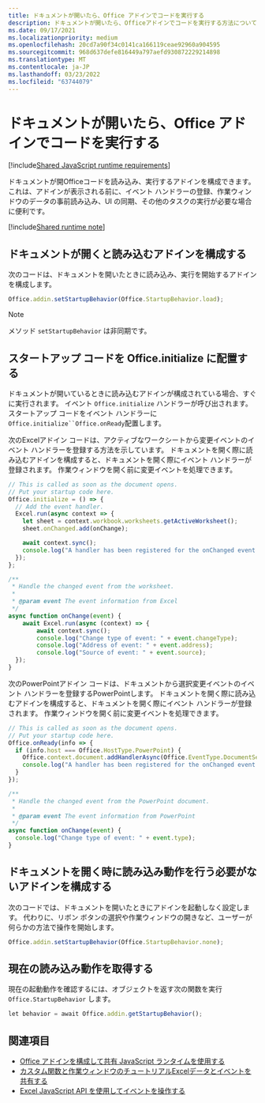 ```yaml
---
title: ドキュメントが開いたら、Office アドインでコードを実行する
description: ドキュメントが開いたら、Officeアドインでコードを実行する方法について学習します。
ms.date: 09/17/2021
ms.localizationpriority: medium
ms.openlocfilehash: 20cd7a90f34c0141ca166119ceae92960a904595
ms.sourcegitcommit: 968d637defe816449a797aefd930872229214898
ms.translationtype: MT
ms.contentlocale: ja-JP
ms.lasthandoff: 03/23/2022
ms.locfileid: "63744079"
---
```

# <a name="run-code-in-your-office-add-in-when-the-document-opens"></a>ドキュメントが開いたら、Office アドインでコードを実行する

[!include[Shared JavaScript runtime requirements](../includes/shared-runtime-requirements-note.md)]

ドキュメントが開Officeコードを読み込み、実行するアドインを構成できます。 これは、アドインが表示される前に、イベント ハンドラーの登録、作業ウィンドウのデータの事前読み込み、UI の同期、その他のタスクの実行が必要な場合に便利です。

[!include[Shared runtime note](../includes/note-requires-shared-runtime.md)]

## <a name="configure-your-add-in-to-load-when-the-document-opens"></a>ドキュメントが開くと読み込むアドインを構成する

次のコードは、ドキュメントを開いたときに読み込み、実行を開始するアドインを構成します。

```JavaScript
Office.addin.setStartupBehavior(Office.StartupBehavior.load);
```

> [!NOTE]
> メソッド `setStartupBehavior` は非同期です。

## <a name="place-startup-code-in-officeinitialize"></a>スタートアップ コードを Office.initialize に配置する

ドキュメントが開いているときに読み込むアドインが構成されている場合、すぐに実行されます。 イベント `Office.initialize` ハンドラーが呼び出されます。 スタートアップ コードをイベント ハンドラーに`Office.initialize``Office.onReady`配置します。

次のExcelアドイン コードは、アクティブなワークシートから変更イベントのイベント ハンドラーを登録する方法を示しています。 ドキュメントを開く際に読み込むアドインを構成すると、ドキュメントを開く際にイベント ハンドラーが登録されます。 作業ウィンドウを開く前に変更イベントを処理できます。

```JavaScript
// This is called as soon as the document opens.
// Put your startup code here.
Office.initialize = () => {
  // Add the event handler.
  Excel.run(async context => {
    let sheet = context.workbook.worksheets.getActiveWorksheet();
    sheet.onChanged.add(onChange);

    await context.sync();
    console.log("A handler has been registered for the onChanged event.");
  });
};

/**
 * Handle the changed event from the worksheet.
 *
 * @param event The event information from Excel
 */
async function onChange(event) {
    await Excel.run(async (context) => {    
        await context.sync();
        console.log("Change type of event: " + event.changeType);
        console.log("Address of event: " + event.address);
        console.log("Source of event: " + event.source);
  });
}
```

次のPowerPointアドイン コードは、ドキュメントから選択変更イベントのイベント ハンドラーを登録するPowerPointします。 ドキュメントを開く際に読み込むアドインを構成すると、ドキュメントを開く際にイベント ハンドラーが登録されます。 作業ウィンドウを開く前に変更イベントを処理できます。

```JavaScript
// This is called as soon as the document opens.
// Put your startup code here.
Office.onReady(info => {
  if (info.host === Office.HostType.PowerPoint) {
    Office.context.document.addHandlerAsync(Office.EventType.DocumentSelectionChanged, onChange);
    console.log("A handler has been registered for the onChanged event.");
  }
});

/**
 * Handle the changed event from the PowerPoint document.
 *
 * @param event The event information from PowerPoint
 */
async function onChange(event) {
  console.log("Change type of event: " + event.type);
}
```

## <a name="configure-your-add-in-for-no-load-behavior-on-document-open"></a>ドキュメントを開く時に読み込み動作を行う必要がないアドインを構成する

次のコードでは、ドキュメントを開いたときにアドインを起動しなく設定します。 代わりに、リボン ボタンの選択や作業ウィンドウの開きなど、ユーザーが何らかの方法で操作を開始します。

```JavaScript
Office.addin.setStartupBehavior(Office.StartupBehavior.none);
```

## <a name="get-the-current-load-behavior"></a>現在の読み込み動作を取得する

現在の起動動作を確認するには、オブジェクトを返す次の関数を実行 `Office.StartupBehavior` します。

```JavaScript
let behavior = await Office.addin.getStartupBehavior();
```

## <a name="see-also"></a>関連項目

- [Office アドインを構成して共有 JavaScript ランタイムを使用する](configure-your-add-in-to-use-a-shared-runtime.md)
- [カスタム関数と作業ウィンドウのチュートリアルExcelデータとイベントを共有する](../tutorials/share-data-and-events-between-custom-functions-and-the-task-pane-tutorial.md)
- [Excel JavaScript API を使用してイベントを操作する](../excel/excel-add-ins-events.md)
